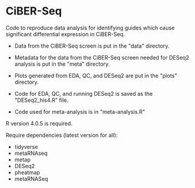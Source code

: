 # CiBER-Seq
Code to reproduce data analysis for identifying guides which cause significant differential expression in CiBER-Seq.

 - Data from the CiBER-Seq screen is put in the "data" directory. 

 - Metadata for the data from the CiBER-Seq screen needed for DESeq2 analysis is put in the "meta" directory. 

 - Plots generated from EDA, QC, and DESeq2 are put in the "plots" directory.

 - Code for EDA, QC, and running DESeq2 is saved as the "DESeq2_his4.R" file.

 - Code used for meta-analysis is in "meta-analysis.R"

R version 4.0.5 is required.

Require dependencies (latest version for all):
 - tidyverse
 - metaRNAseq
 - metap
 - DESeq2
 - pheatmap
 - metaRNASeq
